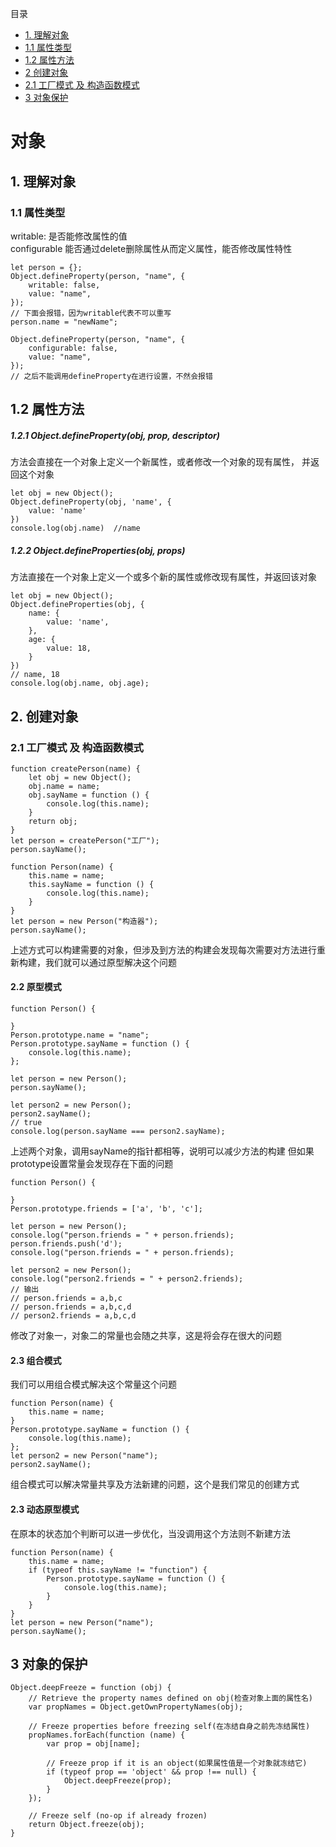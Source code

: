 目录
* [1. 理解对象](#id1)
* [1.1 属性类型](#id11)
* [1.2 属性方法](#id12)
* [2 创建对象](#id2)
* [2.1 工厂模式 及 构造函数模式](#id21)
* [3 对象保护](#id3)

# 对象

#### <h2 id="id1">1. 理解对象</h2>
#### <h3 id="id11">1.1 属性类型</h3>

writable: 是否能修改属性的值</br>
configurable 能否通过delete删除属性从而定义属性，能否修改属性特性

```
let person = {};
Object.defineProperty(person, "name", {
    writable: false,
    value: "name",
});
// 下面会报错，因为writable代表不可以重写
person.name = "newName";
```

```
Object.defineProperty(person, "name", {
    configurable: false,
    value: "name",
});
// 之后不能调用defineProperty在进行设置，不然会报错
```

#### <h2 id="id12">1.2 属性方法</h2>

##### 1.2.1 Object.defineProperty(obj, prop, descriptor)
方法会直接在一个对象上定义一个新属性，或者修改一个对象的现有属性， 并返回这个对象

```
let obj = new Object();
Object.defineProperty(obj, 'name', {
    value: 'name'
})
console.log(obj.name)  //name
``` 

##### 1.2.2 Object.defineProperties(obj, props)
方法直接在一个对象上定义一个或多个新的属性或修改现有属性，并返回该对象

``` 
let obj = new Object();
Object.defineProperties(obj, {
    name: {
        value: 'name',
    },
    age: {
        value: 18,
    }
})
// name, 18
console.log(obj.name, obj.age);
``` 

#### <h2 id="id2"> 2. 创建对象</h2>
#### <h3 id="id21"> 2.1 工厂模式 及 构造函数模式</h3>
``` 
function createPerson(name) {
    let obj = new Object();
    obj.name = name;
    obj.sayName = function () {
        console.log(this.name);
    }
    return obj;
}
let person = createPerson("工厂");
person.sayName();
``` 

``` 
function Person(name) {
    this.name = name;
    this.sayName = function () {
        console.log(this.name);
    }
}
let person = new Person("构造器");
person.sayName();
``` 
上述方式可以构建需要的对象，但涉及到方法的构建会发现每次需要对方法进行重新构建，我们就可以通过原型解决这个问题

#### 2.2 原型模式

``` 
function Person() {

}
Person.prototype.name = "name";
Person.prototype.sayName = function () {
    console.log(this.name);
};

let person = new Person();
person.sayName();

let person2 = new Person();
person2.sayName();
// true
console.log(person.sayName === person2.sayName);
``` 
上述两个对象，调用sayName的指针都相等，说明可以减少方法的构建
但如果prototype设置常量会发现存在下面的问题
``` 
function Person() {

}
Person.prototype.friends = ['a', 'b', 'c'];

let person = new Person();
console.log("person.friends = " + person.friends);
person.friends.push('d');
console.log("person.friends = " + person.friends);

let person2 = new Person();
console.log("person2.friends = " + person2.friends);
// 输出
// person.friends = a,b,c
// person.friends = a,b,c,d
// person2.friends = a,b,c,d
``` 

修改了对象一，对象二的常量也会随之共享，这是将会存在很大的问题

#### 2.3 组合模式

我们可以用组合模式解决这个常量这个问题

``` 
function Person(name) {
    this.name = name;
}
Person.prototype.sayName = function () {
    console.log(this.name);
};
let person2 = new Person("name");
person2.sayName();
```

组合模式可以解决常量共享及方法新建的问题，这个是我们常见的创建方式

#### 2.3 动态原型模式

在原本的状态加个判断可以进一步优化，当没调用这个方法则不新建方法

```
function Person(name) {
    this.name = name;
    if (typeof this.sayName != "function") {
        Person.prototype.sayName = function () {
            console.log(this.name);
        }
    }
}
let person = new Person("name");
person.sayName();
```


####  <h2 id="id3">3 对象的保护</h2>

```
Object.deepFreeze = function (obj) {
    // Retrieve the property names defined on obj(检查对象上面的属性名)
    var propNames = Object.getOwnPropertyNames(obj);

    // Freeze properties before freezing self(在冻结自身之前先冻结属性)
    propNames.forEach(function (name) {
        var prop = obj[name];

        // Freeze prop if it is an object(如果属性值是一个对象就冻结它)
        if (typeof prop == 'object' && prop !== null) {
            Object.deepFreeze(prop);
        }
    });

    // Freeze self (no-op if already frozen)
    return Object.freeze(obj);
}

```

